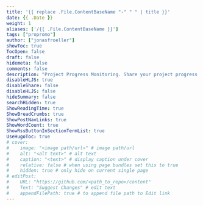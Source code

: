 ```yaml
---
title: '{{ replace .File.ContentBaseName "-" " " | title }}'
date: {{ .Date }}
weight: 1
aliases: ['/{{ .File.ContentBaseName }}']
tags: ["propromo"]
author: ["jonasfroeller"]
showToc: true
TocOpen: false
draft: false
hidemeta: false
comments: false
description: "Project Progress Monitoring. Share your project progress with clients."
disableHLJS: true
disableShare: false
disableHLJS: false
hideSummary: false
searchHidden: true
ShowReadingTime: true
ShowBreadCrumbs: true
ShowPostNavLinks: true
ShowWordCount: true
ShowRssButtonInSectionTermList: true
UseHugoToc: true
# cover:
#    image: "<image path/url>" # image path/url
#    alt: "<alt text>" # alt text
#    caption: "<text>" # display caption under cover
#    relative: false # when using page bundles set this to true
#    hidden: true # only hide on current single page
# editPost:
#    URL: "https://github.com/<path_to_repo>/content"
#    Text: "Suggest Changes" # edit text
#    appendFilePath: true # to append file path to Edit link
---
```

